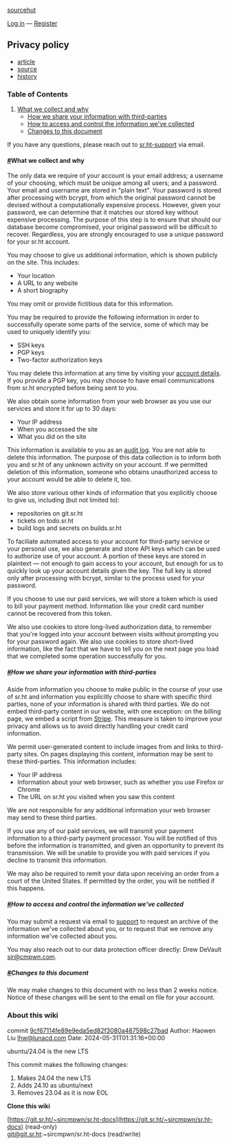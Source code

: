[sourcehut](https://sr.ht/)

[Log in](https://meta.sr.ht/oauth/authorize?client_id=ff4e41c77d9a2ec2&scopes=profile,25ff6e5ce60d7345/data,25ff6e5ce60d7345/info:write&state=%2Fprivacy.md%3F) — [Register](https://meta.sr.ht/)

Privacy policy
--------------

* [article](https://man.sr.ht/~sircmpwn/sr.ht-docs/)
* [source](https://git.sr.ht/~sircmpwn/sr.ht-docs/tree/master/privacy.md?view-source)
* [history](https://git.sr.ht/~sircmpwn/sr.ht-docs/log/master)

### Table of Contents

1. [What we collect and why](#what-we-collect-and-why)
    * [How we share your information with third-parties](#how-we-share-your-information-with-third-parties)
    * [How to access and control the information we've collected](#how-to-access-and-control-the-information-weve-collected)
    * [Changes to this document](#changes-to-this-document)

If you have any questions, please reach out to [sr.ht-support](mailto:~sircmpwn/sr.ht-support@lists.sr.ht) via email.

#### [#](#what-we-collect-and-why)What we collect and why

The only data we require of your account is your email address; a username of your choosing, which must be unique among all users; and a password. Your email and username are stored in "plain text". Your password is stored after processing with bcrypt, from which the original password cannot be devised without a computationally expensive process. However, given your password, we can determine that it matches our stored key without expensive processing. The purpose of this step is to ensure that should our database become compromised, your original password will be difficult to recover. Regardless, you are strongly encouraged to use a unique password for your sr.ht account.

You may choose to give us additional information, which is shown publicly on the site. This includes:

* Your location
* A URL to any website
* A short biography

You may omit or provide fictitious data for this information.

You may be required to provide the following information in order to successfully operate some parts of the service, some of which may be used to uniquely identify you:

* SSH keys
* PGP keys
* Two-factor authorization keys

You may delete this information at any time by visiting your [account details](https://meta.sr.ht/). If you provide a PGP key, you may choose to have email communications from sr.ht encrypted before being sent to you.

We also obtain some information from your web browser as you use our services and store it for up to 30 days:

* Your IP address
* When you accessed the site
* What you did on the site

This information is available to you as an [audit log](https://meta.sr.ht/security). You are not able to delete this information. The purpose of this data collection is to inform both you and sr.ht of any unknown activity on your account. If we permitted deletion of this information, someone who obtains unauthorized access to your account would be able to delete it, too.

We also store various other kinds of information that you explicitly choose to give us, including (but not limited to):

* repositories on git.sr.ht
* tickets on todo.sr.ht
* build logs and secrets on builds.sr.ht

To faciliate automated access to your account for third-party service or your personal use, we also generate and store API keys which can be used to authorize use of your account. A portion of these keys are stored in plaintext — not enough to gain access to your account, but enough for us to quickly look up your account details given the key. The full key is stored only after processing with bcrypt, similar to the process used for your password.

If you choose to use our paid services, we will store a token which is used to bill your payment method. Information like your credit card number cannot be recovered from this token.

We also use cookies to store long-lived authorization data, to remember that you're logged into your account between visits without prompting you for your password again. We also use cookies to store short-lived information, like the fact that we have to tell you on the next page you load that we completed some operation successfully for you.

##### [#](#how-we-share-your-information-with-third-parties)How we share your information with third-parties

Aside from information you choose to make public in the course of your use of sr.ht and information you explicitly choose to share with specific third parties, none of your information is shared with third parties. We do not embed third-party content in our website, with one exception: on the billing page, we embed a script from [Stripe](https://stripe.com/). This measure is taken to improve your privacy and allows us to avoid directly handling your credit card information.

We permit user-generated content to include images from and links to third-party sites. On pages displaying this content, information may be sent to these third-parties. This information includes:

* Your IP address
* Information about your web browser, such as whether you use Firefox or Chrome
* The URL on sr.ht you visited when you saw this content

We are not responsible for any additional information your web browser may send to these third parties.

If you use any of our paid services, we will transmit your payment information to a third-party payment processor. You will be notified of this before the information is transmitted, and given an opportunity to prevent its transmission. We will be unable to provide you with paid services if you decline to transmit this information.

We may also be required to remit your data upon receiving an order from a court of the United States. If permitted by the order, you will be notified if this happens.

##### [#](#how-to-access-and-control-the-information-weve-collected)How to access and control the information we've collected

You may submit a request via email to [support](mailto:~sircmpwn/sr.ht-support@lists.sr.ht) to request an archive of the information we've collected about you, or to request that we remove any information we've collected about you.

You may also reach out to our data protection officer directly: Drew DeVault [sir@cmpwn.com](mailto:sir@cmpwn.com).

##### [#](#changes-to-this-document)Changes to this document

We may make changes to this document with no less than 2 weeks notice. Notice of these changes will be sent to the email on file for your account.

### About this wiki

commit [9cf67114fe89e9eda5ed82f3080a487598c27bad](https://git.sr.ht/~sircmpwn/sr.ht-docs/commit/9cf67114fe89e9eda5ed82f3080a487598c27bad)
Author: Haowen Liu <lhw@lunacd.com>
Date:   2024-05-31T01:31:16+00:00

ubuntu/24.04 is the new LTS

This commit makes the following changes:
1. Makes 24.04 the new LTS
2. Adds 24.10 as ubuntu/next
3. Removes 23.04 as it is now EOL

**Clone this wiki**

[https://git.sr.ht/~sircmpwn/sr.ht-docs](https://git.sr.ht/~sircmpwn/sr.ht-docs) (read-only)  
git@git.sr.ht:~sircmpwn/sr.ht-docs (read/write)